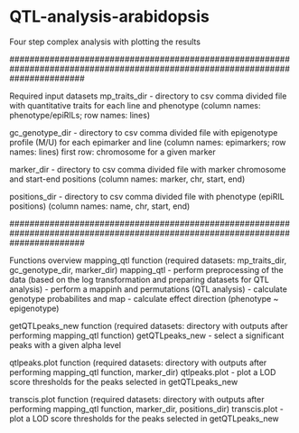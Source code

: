 # QTL-analysis-arabidopsis
Four step complex analysis with plotting the results

###############################################################################################################################

Required input datasets
mp_traits_dir - directory to csv comma divided file with quantitative traits for each line and phenotype
(column names: phenotype/epiRILs; row names: lines)

gc_genotype_dir - directory to csv comma divided file with epigenotype profile (M/U) for each epimarker and line
(column names: epimarkers; row names: lines)
first row: chromosome for a given marker

marker_dir - directory to csv comma divided file with marker chromosome and start-end positions
(column names: marker, chr, start, end)

positions_dir - directory to csv comma divided file with phenotype (epiRIL positions)
(column names: name, chr, start, end)

###############################################################################################################################

Functions overview
mapping_qtl function (required datasets: mp_traits_dir, gc_genotype_dir, marker_dir)
mapping_qtl - perform preprocessing of the data (based on the log transformation and preparing datasets for QTL analysis)
            - perform a mappinh and permutations (QTL analysis)
            - calculate genotype probabilites and map
            - calculate effect direction (phenotype ~ epigenotype)
            
getQTLpeaks_new function (required datasets: directory with outputs after performing mapping_qtl function)
getQTLpeaks_new - select a significant peaks with a given alpha level          

qtlpeaks.plot function (required datasets: directory with outputs after performing mapping_qtl function, marker_dir)
qtlpeaks.plot - plot a LOD score thresholds for the peaks selected in getQTLpeaks_new

transcis.plot function (required datasets: directory with outputs after performing mapping_qtl function, marker_dir, positions_dir)
transcis.plot - plot a LOD score thresholds for the peaks selected in getQTLpeaks_new
